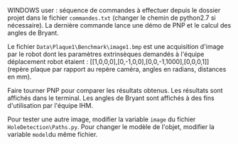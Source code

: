 WINDOWS user : séquence de commandes à effectuer depuis le dossier projet dans le fichier ```commandes.txt``` (changer le chemin de python2.7 si nécessaire).
La dernière commande lance une démo de PNP et le calcul des angles de Bryant.

Le fichier ```Data\Plaque1\Benchmark\image1.bmp``` est une acquisition d'image par le robot dont les paramètres extrinsèques demandés à l'équipe déplacement robot étaient :
[[1,0,0,0],[0,-1,0,0],[0,0,-1,1000],[0,0,0,1]] (repère plaque par rapport au repère caméra, angles en radians, distances en mm).

Faire tourner PNP pour comparer les résultats obtenus. Les résultats sont affichés dans le terminal. Les angles de Bryant sont affichés à des fins d'utilisation par l'équipe IHM.

Pour tester une autre image, modifier la variable ```image``` du fichier ```HoleDetection\Paths.py```.
Pour changer le modèle de l'objet, modifier la variable ```model```du même fichier.
